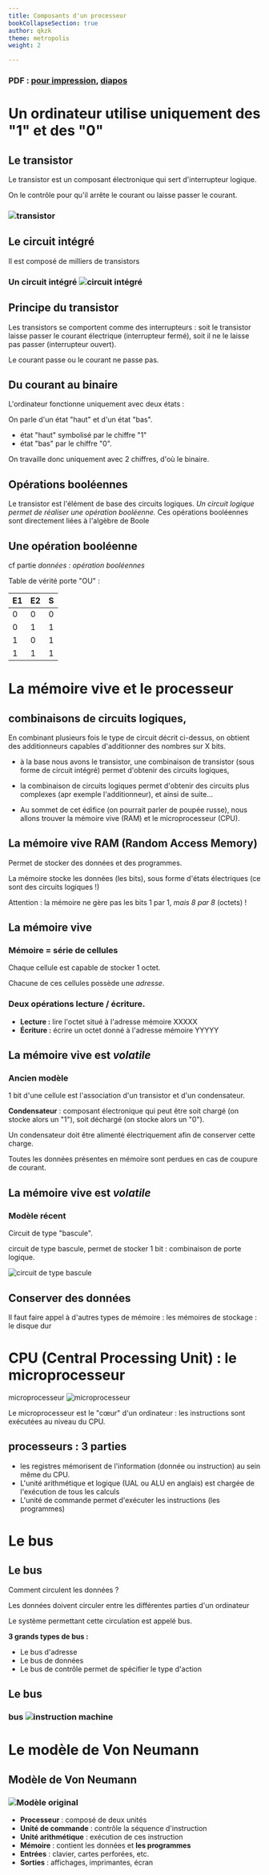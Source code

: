 ```yaml
---
title: Composants d'un processeur
bookCollapseSection: true
author: qkzk
theme: metropolis
weight: 2

---
```


### PDF : [pour impression](./2_composants-Article.pdf), [diapos](./2_composants-Beamer.pdf)


# Un ordinateur utilise uniquement des "1" et des "0"

## Le transistor

Le transistor est un composant électronique qui sert d'interrupteur logique.

On le contrôle pour qu'il arrête le courant ou laisse passer le courant.

### ![transistor](../img/transistor.png)

## Le circuit intégré

Il est composé de milliers de transistors

### Un circuit intégré ![circuit intégré](../img/ci.jpg)

## Principe du transistor

Les transistors se comportent comme des interrupteurs : soit
le transistor laisse passer le courant électrique (interrupteur fermé),
soit il ne le laisse pas passer (interrupteur ouvert).

Le courant passe ou le courant ne passe pas.

## Du courant au binaire

L'ordinateur fonctionne uniquement avec deux états :

On parle d'un état "haut" et d'un état "bas".

* état "haut" symbolisé par le chiffre "1"
* état "bas" par le chiffre "0".

On travaille donc uniquement avec 2 chiffres, d'où le binaire.

## Opérations booléennes

Le transistor est l'élément de base des circuits logiques.
_Un circuit logique permet de réaliser une opération booléenne._ Ces opérations
booléennes sont directement liées à l'algèbre de Boole

## Une opération booléenne

cf partie _données : opération booléennes_

Table de vérité porte "OU" :

| E1  | E2  | S   |
|---- |---- |---  |
| 0   | 0   | 0   |
| 0   | 1   | 1   |
| 1   | 0   | 1   |
| 1   | 1   | 1   |



# La mémoire vive et le processeur

## combinaisons de circuits logiques,

En combinant plusieurs fois le type de circuit décrit ci-dessus, on
obtient des additionneurs capables d'additionner des nombres sur X
bits.

* à la base nous avons
le transistor, une combinaison de transistor (sous forme de circuit
intégré) permet d'obtenir des circuits logiques,

* la combinaison de
circuits logiques permet d'obtenir des circuits plus complexes (apr exemple
l'additionneur), et ainsi de suite...

* Au sommet de cet édifice (on pourrait parler de poupée russe), nous
allons trouver la mémoire vive (RAM) et le microprocesseur (CPU).

## La mémoire vive RAM (Random Access Memory)

Permet de stocker des données et des programmes.

La mémoire stocke les données (les bits), sous forme
d'états électriques (ce sont des circuits logiques !)

Attention : la mémoire ne gère pas les bits 1 par 1, _mais 8 par 8_ (octets) !

## La mémoire vive

### Mémoire = série de cellules

Chaque cellule est capable de stocker 1 octet.

Chacune de ces cellules possède une _adresse_.

### Deux opérations **lecture / écriture**.

* **Lecture :** lire l'octet situé à l'adresse mémoire XXXXX
* **Écriture :** écrire un octet donné à l'adresse mémoire YYYYY

## La mémoire vive est _volatile_

### Ancien modèle

1 bit d'une cellule est l'association d'un transistor et d'un condensateur.

**Condensateur** : composant électronique qui peut être soit chargé (on stocke alors
un "1"), soit déchargé (on stocke alors un "0").

Un condensateur doit être alimenté électriquement afin de conserver cette
charge.

Toutes les données présentes en mémoire sont perdues en cas de coupure de
courant.

## La mémoire vive est _volatile_

### Modèle récent

Circuit de type "bascule".

circuit de type bascule, permet de stocker 1 bit : combinaison de porte logique.

![circuit de type bascule](../img/bascule.png)



## Conserver des données

Il faut faire appel à d'autres types de mémoire : les mémoires de
stockage : le disque dur

# CPU (Central Processing Unit) : le microprocesseur

microprocesseur ![microprocesseur](../img/cpu.jpg)



Le microprocesseur est le "cœur" d'un ordinateur : les instructions
sont exécutées au niveau du CPU.

## processeurs : 3 parties

-   les registres mémorisent de l'information (donnée ou
    instruction) au sein même du CPU.
-   L'unité arithmétique et logique (UAL ou ALU en anglais) est chargée
    de l'exécution de tous les calculs
-   L'unité de commande permet d'exécuter les instructions (les programmes)

# Le bus

## Le bus

Comment circulent les données ?

Les données doivent circuler entre les différentes parties d'un ordinateur

Le système permettant cette circulation est appelé bus.

**3 grands types de bus :**

-   Le bus d'adresse
-   Le bus de données
-   Le bus de contrôle permet de spécifier le type d'action

## Le bus

### bus ![instruction machine](../img/nsi_prem_bus.png)

# Le modèle de Von Neumann

## Modèle de Von Neumann

### ![Modèle original](../img/modele-originel2.gif)

* **Processeur** : composé de deux unités
* **Unité de commande** : contrôle la séquence d'instruction
* **Unité arithmétique** : exécution de ces instruction
* **Mémoire** : contient les données et **les programmes**
* **Entrées** : clavier, cartes perforées, etc.
* **Sorties** : affichages, imprimantes, écran
